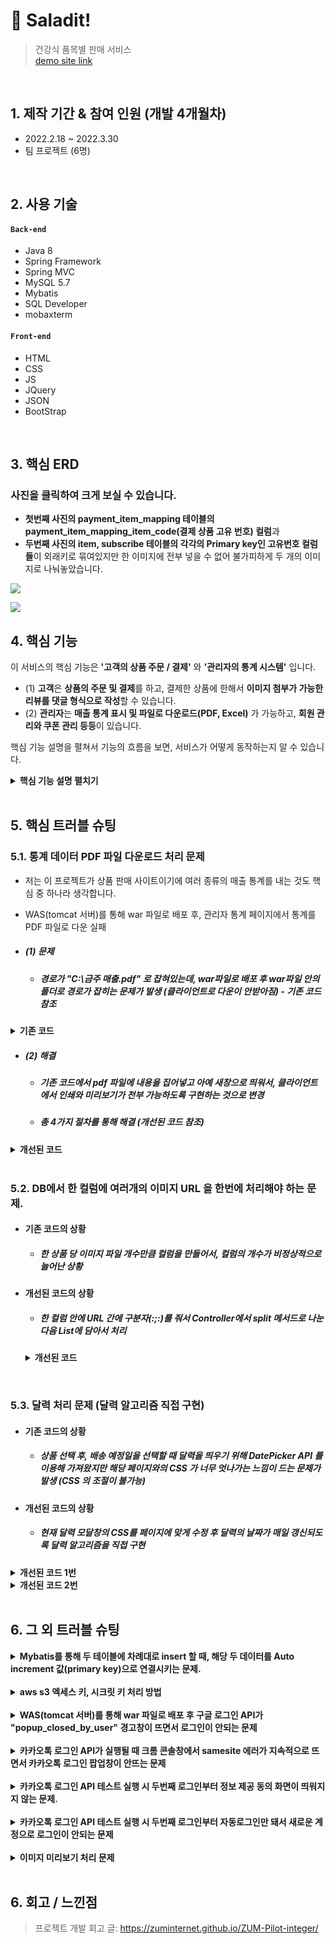 # :pushpin: Saladit!
>건강식 품목별 판매 서비스 <br/>
>[demo site link](http://ec2-13-125-186-247.ap-northeast-2.compute.amazonaws.com/lastSalad/main.do)

</br>

## 1. 제작 기간 & 참여 인원 (개발 4개월차)
- 2022.2.18 ~ 2022.3.30
- 팀 프로젝트 (6명)

</br>

## 2. 사용 기술
#### `Back-end`
  - Java 8
  - Spring Framework
  - Spring MVC
  - MySQL 5.7
  - Mybatis 
  - SQL Developer
  - mobaxterm
#### `Front-end`
  - HTML 
  - CSS 
  - JS
  - JQuery
  - JSON
  - BootStrap

</br>

## 3. 핵심 ERD

### 사진을 클릭하여 크게 보실 수 있습니다.

- **첫번째 사진의 payment_item_mapping 테이블의 payment_item_mapping_item_code(결제 상품 고유 번호) 컬럼**과 
- **두번째 사진의 item, subscribe 테이블의 각각의 Primary key인 고유번호 컬럼들**이 외래키로 묶여있지만 한 이미지에 전부 넣을 수 없어 불가피하게 두 개의 이미지로 나눠놓았습니다.

![](https://tjdtls690.github.io/assets/img/github_img/main_erd.PNG)

![](https://tjdtls690.github.io/assets/img/github_img/sub_erd.PNG)


## 4. 핵심 기능
이 서비스의 핵심 기능은 **'고객의 상품 주문 / 결제'** 와 **'관리자의 통계 시스템'** 입니다.  

- (1) **고객**은 **상품의 주문 및 결제**를 하고, 결제한 상품에 한해서 **이미지 첨부가 가능한 리뷰를 댓글 형식으로 작성**할 수 있습니다. 
- (2) **관리자**는 **매출 통계 표시 및 파일로 다운로드(PDF, Excel)** 가 가능하고,  **회원 관리와 쿠폰 관리 등등**이 있습니다.

핵심 기능 설명을 펼쳐서 기능의 흐름을 보면, 서비스가 어떻게 동작하는지 알 수 있습니다.  

<details>
<summary><b>핵심 기능 설명 펼치기</b></summary>
<div markdown="1">

### 4.1. 전체 흐름
![](https://tjdtls690.github.io/assets/img/github_img/important_flow01.PNG)

### 4.2. 사용자 요청 (JSP < - > Controller)

- #### 주문 페이지로 이동 (3가지 루트를 전부 감안하여 만든 메서드) (Controller) :pushpin: [코드 확인](https://github.com/tjdtls690/mainProject/blob/dev/src/main/java/project/spring/web/order/OrderController.java#L32)

  - ###### (1) 상품 상세페이지에서 구매 버튼 클릭

  - ###### (2) 장바구니에서 구매 버튼 클릭

  - ###### (3) 바로주문하기 버튼 클릭

     - ##### 3가지 루트를 커버하기 위해, 필요한 데이터들은 전부 배열 형식으로 받아서 처리.

       <br/>

- #### 주문 페이지 (주문하기 버튼 클릭 후) -> 결제 페이지로 이동

  - ###### 여러개가 나오는 데이터 종류들은 List VO에, 하나씩 나오는 데이터는 단일 데이터 VO에 넣어서 컨트롤러에 전달 (화면단 : Javascript) :pushpin: [코드 확인](https://github.com/tjdtls690/mainProject/blob/dev/src/main/webapp/WEB-INF/views/order.jsp#L2593)

  - ###### 리스트 VO(PaymentSingleListVO), 단일 데이터 VO(PaymentSingleSideInfoVO) 를 통해 결제 페이지에 데이터 전달 (Controller) :pushpin: [코드 확인](https://github.com/tjdtls690/mainProject/blob/dev/src/main/java/project/spring/web/paymentSingle/PaymentSingleController.java#L33)

    - 리스트 형식으로 받는 클래스 코드 (PaymentSingleListVO) **(Java) :pushpin: [코드 확인](https://github.com/tjdtls690/mainProject/blob/dev/src/main/java/project/spring/web/paymentSingle/PaymentSingleListVO.java#L5)**

      <br/>

- #### 결제 페이지 -> 결제 완료 페이지

  - ##### (1) 결제하기 버튼 클릭 시

     - ###### 가격이 0원 이상일 때 (iamport API 를 이용해서 결제 진행 후 데이터 넘기기) (화면단 : Javascript) :pushpin: [코드 확인](https://github.com/tjdtls690/mainProject/blob/dev/src/main/webapp/WEB-INF/views/paymentSingle.jsp#L493)

     - ###### 포인트, 쿠폰으로 인해 가격이 0원일 때 (API 는 진행하지 않고 바로 데이터 넘기기) (화면단 : Javascript) :pushpin: [코드 확인](https://github.com/tjdtls690/mainProject/blob/dev/src/main/webapp/WEB-INF/views/paymentSingle.jsp#L218)

  - ##### (2) 결제 데이터 전달, 장바구니 목록 갱신, 쿠폰 갱신, 포인트 갱신의 역할을 담당하는 메서드 (Controller) :pushpin: [코드 확인](https://github.com/tjdtls690/mainProject/blob/dev/src/main/java/project/spring/web/paymentComplete/PaymentCompleteController.java#L37)

    <br/>

- #### 구매한 상품 리뷰 작성 (댓글) - AWS S3에 이미지 파일 업로드 포함

  - ##### 리뷰 정보 (별점, 내용, 이미지 파일 업로드, 해당 상품 정보 등등) 를 DB에 저장 후, 리뷰 작성 혜택인 포인트 적립하는 메서드 (Controller) :pushpin: [코드 확인](https://github.com/tjdtls690/mainProject/blob/dev/src/main/java/project/spring/web/my_review_write/MyReviewWriteController.java#L126)

  - ##### 이미지 파일을 AWS S3 에 업로드할 때 사용되는 AwsS3 클래스 코드

    - createS3Client() 메서드로 AmazonS3 객체 생성 후 **(Service) :pushpin: [코드 확인](https://github.com/tjdtls690/mainProject/blob/dev/src/main/java/project/spring/web/s3/AwsS3.java#L70)**

    - upload(InputStream is, String key, String contentType, long contentLength) 메서드로 S3 에 이미지 파일 업로드 실행 **(Service) :pushpin: [코드 확인](https://github.com/tjdtls690/mainProject/blob/dev/src/main/java/project/spring/web/s3/AwsS3.java#L94)**

      <br/>

- #### 카카오 우편번호 (주소) 서비스 API

  - ##### 먼저 카카오 주소 서비스 API 의 iframe 을 담기 위한 모달창을 띄웁니다. (화면단 : JavaScript) :pushpin: [코드 확인](https://github.com/tjdtls690/mainProject/blob/dev/src/main/webapp/WEB-INF/views/order.jsp#L2262)
  - ##### 띄워진 모달창 안에 API iframe 을 껴맞춰 넣어서 띄웁니다. (화면단 : JavaScript) :pushpin: [코드 확인](https://github.com/tjdtls690/mainProject/blob/dev/src/main/webapp/WEB-INF/views/order.jsp#L87)
  
  <br/>
  
- #### 회원가입

  - ##### 이메일 정규식, 이미 존재하는지 여부 체크 (Controller) :pushpin: [코드 확인](https://github.com/tjdtls690/mainProject/blob/dev/src/main/java/project/spring/web/signup/SignUpController.java#L48)

    - 이미 존재한다면 카카오, 구글, 샐러딧 중 어떤 타입으로 가입되어있는지 모달창을 띄워 알려줍니다.

  - **휴대폰 번호 인증** 

    - ##### 휴대폰 번호 정규식 체크 (Controller) :pushpin: [코드 확인](https://github.com/tjdtls690/mainProject/blob/dev/src/main/java/project/spring/web/signup/SignUpController.java#L72)

    - ##### 문자 인증 과정

      - ##### (1) 인증번호 문자를 보내는 과정 (네이버 SMS API) (Controller) :pushpin: [코드 확인](https://github.com/tjdtls690/mainProject/blob/dev/src/main/java/project/spring/web/naver_sms_api/NaverSensSMS.java#L68)

         - 랜덤 숫자 6자리를 뽑고 세션에 들어가있는 MemberVO에 저장해줍니다.
         - 네이버 SMS API 를 이용해 랜덤 숫자 6자리를 포함한 문자를 보냅니다.

      - ##### (2) 세션에 저장된 6자리 숫자와 사용자가 적은 숫자를 비교 (Controller) :pushpin: [코드 확인](https://github.com/tjdtls690/mainProject/blob/dev/src/main/java/project/spring/web/signup/SignUpController.java#L123)

        <br/>

- #### 로그인
  
  - ##### 카카오 로그인 API (화면단 : JavaScript) :pushpin: [코드 확인](https://github.com/tjdtls690/mainProject/blob/dev/src/main/webapp/WEB-INF/views/kakaoLogin.jsp#L18)

    - 카카오 로그인 팝업창을 띄워서 로그인 정보를 **로그인 타입 체크 메서드**에 전달
  
  - ##### 로그인 타입 체크 (Controller) - 카카오로 로그인 시 :pushpin: [코드 확인](https://github.com/tjdtls690/mainProject/blob/dev/src/main/java/project/spring/web/login/LoginController.java#L65)
  
    - 이메일이 구글이거나 샐러딧 전용 이메일이라면 다시 로그인 화면으로 돌려보내며 경고창을 띄웁니다.
  
    - 카카오 이메일이 맞다면, 세션에 회원 정보를 DB에서 가져와서 넣고 메인페이지로 이동합니다.
  
      
  <br/>

### 4.3. Controller < - > Service

- ##### 상품(데이터) 목록 요청 (대부분의 Controller < - > Service 계층은 이러한 구조를 가지고 있습니다.)

  - ##### 요청 확인 (Controller) :pushpin: [코드 확인](https://github.com/tjdtls690/mainProject/blob/dev/src/main/java/project/spring/web/order/OrderController.java#L123)

    - 화면단에서 태그 정보(DetailVO.item_tag_main)와 모달창 상품 목록 요청을 함께 받고, 그 정보들을 Service 로 넘깁니다. 

  - ##### 결과 응답 (Service) :pushpin: [코드 확인](https://github.com/tjdtls690/mainProject/blob/dev/src/main/java/project/spring/web/order/impl/OrderServiceImpl.java#L18)

    - Service 계층에서 Controller에서 넘어온 데이터를 통해 단품, 구독 상품간의 분류를 거치고 Repository 로 넘겨서 데이터를 받아옵니다.

      
<br/>

### 4.4. Repository (DAO) - 4.3 과 이어진 구조로 설명

- **Service 의 요청을 처리  (Repository) :pushpin: [코드 확인](https://github.com/tjdtls690/mainProject/blob/dev/src/main/java/project/spring/web/order/impl/OrderDAO.java#L17)**

  - Service로부터 넘어온 데이터를 SqlSessionTemplate 을 통해 Mybatis로 넘깁니다.

  - Mybatis에서 반환 된 상품 리스트(데이터) 를 받아서 자신을 호출한 Service로 응답합니다.

    <br/>

### 4.5. MyBatis (MySQL)

- ##### Repository -> MyBatis - 4.4 와 이어진 구조로 설명

  - (1) applicationContext.xml 에서 sqlSessionTemplate 의 bean 객체 생성 **(xml 설정파일) :pushpin:  [코드 확인](https://github.com/tjdtls690/mainProject/blob/dev/src/main/webapp/WEB-INF/spring/applicationContext.xml#L42)**

  - (2) mybatis 환경설정 파일(mybatis-config.xml) 에 SQL 매퍼파일 등록 **(xml 설정 파일) :pushpin:  [코드 확인](https://github.com/tjdtls690/mainProject/blob/dev/src/main/resources/mybatis-config.xml#L44)**

  - (3) 매퍼파일에서 SQL 문을 통해 상품 데이터를 반환 **(xml 매퍼 파일) :pushpin:  [코드 확인](https://github.com/tjdtls690/mainProject/blob/dev/src/main/resources/mappings/order-mapping.xml#L38)**

    <br/>

- ##### 상품 검색 요청에 대한 응답 SQL문 :pushpin:  [코드 확인](https://github.com/tjdtls690/mainProject/blob/dev/src/main/resources/mappings/search-mapping.xml#L39)

  - ##### 두 테이블을 left join으로 합쳐서 데이터를 가공 및 리스트로 반환
  
    - (상품 이미지, 이름, 가격) + (상품의 리뷰 평균 별점, 리뷰 총 개수)

</div>
</details>

<br/>

## 5. 핵심 트러블 슈팅

### 5.1. 통계 데이터 PDF 파일 다운로드 처리 문제

- 저는 이 프로젝트가 상품 판매 사이트이기에 여러 종류의 매출 통계를 내는 것도 핵심 중 하나라 생각합니다.

- WAS(tomcat 서버)를 통해 war 파일로 배포 후, 관리자 통계 페이지에서 통계를 PDF 파일로 다운 실패

- ##### (1) 문제 

  - ##### 경로가 "C:\\금주 매출.pdf" 로 잡혀있는데, war파일로 배포 후 war파일 안의 폴더로 경로가 잡히는 문제가 발생 (클라이언트로 다운이 안받아짐) - 기존 코드 참조


<details>
<summary><b>기존 코드</b></summary>
<div markdown="1">
	
~~~java
@RequestMapping("/pdfDown.mdo")
public void pdfDown(HttpServletRequest request)throws Exception{

    try {
        Document document = new Document(); // pdf문서를 처리하는 객체

        PdfWriter writer = PdfWriter.getInstance(document, new FileOutputStream("C:\\금주 매출.pdf"));
        // pdf파일의 저장경로를 C드라이브에 '금주 매출.pdf'로 저장한다는 뜻

        document.open(); // 웹페이지에 접근하는 객체를 연다
        String path =request.getSession().getServletContext().getRealPath("/");

        /* 중간 코드 생략 */

        document.add(table); // 웹접근 객체에 table를 저장한다.
        document.close(); // 저장이 끝났으면 document객체를 닫는다.
        System.out.println("성공");

    }catch (Exception e) {
        System.out.println("실패");
        e.printStackTrace();
    }
}
~~~

</div>
</details>

- ##### (2) 해결 

  - ##### 기존 코드에서 pdf 파일에 내용을 집어넣고 아예 새창으로 띄워서, 클라이언트에서 인쇄와 미리보기가 전부 가능하도록 구현하는 것으로 변경

  - ##### 총 4가지 절차를 통해 해결 (개선된 코드 참조)


<details>
<summary><b>개선된 코드</b></summary>
<div markdown="1">

~~~java
// 1번
// pom.xml 에 의존성 추가
// PDF 출력을 위한 의존성 설정
<dependency>
	<groupId>com.lowagie</groupId>
	<artifactId>itext</artifactId>
	<version>2.1.7</version>
</dependency>
    
    

// 2번
// application.xml 부모 설정파일에 pdf 출력할 클래스를 빈객체로 생성
// 빈객체 생성
<context:component-scan base-package="com.pdf.*" />
    
// Controller에서 'pdf' 로 뷰 이름 전송 시 밑의 com.pdf.web.PdfDownView 클래스가 처리 후 화면출력
<bean class="org.springframework.web.servlet.view.BeanNameViewResolver">
    <property name="order" value="0" />
</bean>
    
// pdf라는 뷰 이름이 왔을 때 출력할 뷰를 설정
<bean id="pdf" class="com.pdf.web.PdfDownView"/>
    

    
// 3번
// 컨트롤러에서 리스트로 pdf에 찍을 값을 넘긴 후 pdf 란 이름으로 뷰 이름 보내기
@RequestMapping("/pdfDown.mdo")
public String pdfDownload(Model model){
    //날짜용 메서드
    LocalDate now = LocalDate.now();
    DecimalFormat df = new DecimalFormat("00");
    Calendar currentCalendar = Calendar.getInstance();
    // 이번 년도	--> 2022
    int year = now.getYear();
    //이번달		--> 03
    String month  = df.format(currentCalendar.get(Calendar.MONTH) + 1);
    // 이번달 시작일
    String startDay = year+"-"+month+"-"+"01";
    // 이번달 마지막일
    int str = currentCalendar.getActualMaximum(Calendar.DAY_OF_MONTH);
    String endDay = year+"-"+month+"-"+str;

    AdminReportDayVO vo = new AdminReportDayVO();
    vo.setDate(startDay);
    vo.setImpl(endDay);
    List<AdminReportDayVO> list2 = adminReportDayService.reportMonth(vo);

    //출력할 뷰 이름 리턴
    model.addAttribute("list", list2);
    return "pdf";
}



// 4번
// com.pdf.web.PdfDownView 클래스의 pdf를 새창으로 띄워서 출력하는 메서드
	//첫번째 매개변수가 Controller가 넘겨준 데이터 
    //두번째 매개변수는 출력할 문서
@Override
protected void buildPdfDocument(Map<String, Object> model, Document doc, PdfWriter writer, HttpServletRequest request,HttpServletResponse response) throws Exception {

    List<String> list = (List<String>)model.get("list");
    XMLWorkerHelper helper = XMLWorkerHelper.getInstance();
    //테이블을 생성
    //1열 list.size()+1 행으로 생성
    Table table = new Table(1,list.size()+1);

    
    /* 중간 코드 생략 */

    
    String path =request.getSession().getServletContext().getRealPath("/");
    BaseFont baseFont= BaseFont.createFont(path +"/resources/pdfFresh/fresh.ttf".replace('/', File.separatorChar), BaseFont.IDENTITY_H, BaseFont.EMBEDDED);
    Font font = new Font(baseFont);

    Cell cell = new Cell(new Paragraph("결제 영수증",font));
    cell.setHeader(true);
    table.addCell(cell);
    table.endHeaders();

    //데이터를 테이블의 셀에 출력
    for(String language : list){
        Cell imsi = new Cell(new Paragraph(language,font));
        table.addCell(imsi);
    }
    //문서에 테이블 추가
    doc.add(table);

}
~~~

</div>
</details>

<br/>

### 5.2. DB에서 한 컬럼에 여러개의 이미지 URL 을 한번에 처리해야 하는 문제.

- #### 기존 코드의 상황

  - ##### 한 상품 당 이미지 파일 개수만큼 컬럼을 만들어서, 컬럼의 개수가 비정상적으로 늘어난 상황


- #### 개선된 코드의 상황

  - ##### 한 컬럼 안에 URL 간에 구분자(:;:)를 줘서 Controller에서 split 메서드로 나눈다음 List에 담아서 처리

  <details>
  <summary><b>개선된 코드</b></summary>
  <div markdown="1">

  ```java
  // 현재 DB에서 이미지 URL을 담은 컬럼의 상황
  // URL:;:URL:;:URL:;:URL:;:URL ...
  
  
  // Controller에서 해당 컬럼의 데이터를 다루는 코드
  // replace 메서드로 :;: -> \\ 로 변경 후 StringTokenizer 로 \\ 를 구분자 삼아서 나눈다.
  StringTokenizer st = new StringTokenizer(itemNut.getItem_nut().replace(":;:", "\\"), "\\");
  List<String> nut = new ArrayList<String>();
  
  // 리스트에 나눠진 토큰을 하나씩 담는다.
  while(st.hasMoreTokens()) {
      String str1 = st.nextToken();
      nut.add(str1);
  }
  mav.addObject("itemNut", nut);
  
  // 이후 화면단에서 c:foreach 문을 통해 전체 이미지 파일 적용
  ```

</div>
</details>

</br>

### 5.3. 달력 처리 문제 (달력 알고리즘 직접 구현)

- #### 기존 코드의 상황

  - ##### 상품 선택 후, 배송 예정일을 선택할 때 달력을 띄우기 위해 DatePicker API 를 이용해 가져왔지만 해당 페이지와의 CSS 가 너무 엇나가는 느낌이 드는 문제가 발생 (CSS 의 조절이 불가능)


- #### 개선된 코드의 상황

  - ##### 현재 달력 모달창의 CSS를 페이지에 맞게 수정 후 달력의 날짜가 매일 갱신되도록 달력 알고리즘을 직접 구현


<details>
<summary><b>개선된 코드 1번</b></summary>
<div markdown="1">

~~~java
// 1번
// 화면단에서 연, 월, 일을 받아서 윤년, 월을 분류해서 그에 맞는 배열 길이를 넣습니다.
// 화면단에서 받은 getDay (현재 날짜가 일주일 중 몇번째 요일인지) 정보를 달력 모달창에 넘겨서 
	// 월마다 어떤 요일부터 시작하는지 구현하도록 합니다.

@RequestMapping("/orderDateCalendar.do")
public ModelAndView orderDateCalendarDo(ModelAndView mav, String year, String month, String day, String getDay) {
    System.out.println(Integer.parseInt(month));
    String[] dateNum;
    if(Integer.parseInt(month) == 1 || Integer.parseInt(month) == 3 || Integer.parseInt(month) == 5 || Integer.parseInt(month) == 7
       || Integer.parseInt(month) == 8 || Integer.parseInt(month) == 10 || Integer.parseInt(month) == 12) {
        dateNum = new String[38];
    }else if(Integer.parseInt(month) == 2) {
        if(Integer.parseInt(year) % 4 == 0){
            if(Integer.parseInt(year) % 400 != 0 && Integer.parseInt(year) % 100 == 0) {
                dateNum = new String[35];
            }else {
                dateNum = new String[36];
            }
        }else {
            dateNum = new String[35];
        }
    }else {
        dateNum = new String[37];
    }
    int getDayNum = Integer.parseInt(getDay);
    String[] getD = new String[getDayNum];
    int mon = Integer.parseInt(month);

    mav.addObject("remainSu", getDayNum);
    mav.addObject("remainCheck", getD);
    mav.addObject("year", year);
    mav.addObject("check", day);
    mav.addObject("month", mon);
    mav.addObject("list", dateNum);
    mav.setViewName("orderDateCalendar");
    return mav;
}
~~~

</div>
</details>

<details>
<summary><b>개선된 코드 2번</b></summary>
<div markdown="1">
	
~~~jsp
<!-- 2번 -->

<!-- 조건 4가지를 if문으로 나눠서, 위치를 지정해주는 style의 grid-area 속성을 통해 알고리즘 구현 -->
<!-- 1. 저번 달에 속한 날짜 (빈칸 비워두는 용도)-->
<!-- 2. 이번 달에 속했지만 오늘 날짜보다 전인 날(오늘날짜 포함) -->
<!-- 3. 이번 달에 속하면서 오늘 날짜보다 후의 날 -->
<!-- 4. 달력을 5줄로 맞춰야 하기에 4줄로 끝나는 달은 공백 날짜 일주일을 더 추가 -->

<!-- span 태그 id속성, text에 날짜 입력 -->
<!-- 보기 쉽게 하기 위해 class 속성은 전부 지웠습니다. -->



<!-- 1. 저번 달에 속한 날짜 (빈칸 비워두는 용도)-->
<c:forEach var="remain" items="${remainCheck }" varStatus="i">
	
    <!-- grid-area 속성에 알고리즘 적용 -->
    <div data-v-3ca35a05="" style="grid-area: 2/${i.count}/auto/auto;">
        <div data-v-2aac4f42="" data-v-4a5f2beb="" attributes="[object Object]" data-v-3ca35a05="">
            <div data-v-2aac4f42="">
                <span data-v-2aac4f42=""></span>
            </div>
        </div>
    </div>
</c:forEach>



<c:forEach var="list1" items="${list }" varStatus="i">
    <c:if test="${fn:length(list) == 38}">
        <c:if test="${i.count <= 31}">
		
	    <!-- grid-area 속성에 알고리즘 적용 -->
            <div data-v-3ca35a05="" style="grid-area: ${(i.count + remainSu - 1) / 7 + 2}/${(i.count + remainSu - 1) % 7 + 1}/auto/auto;">
                <div data-v-2aac4f42="" data-v-4a5f2beb="" data-v-3ca35a05="">
                    
                    
                    <!-- 2. 이번 달에 속했지만 오늘 날짜보다 전인 날(오늘날짜 포함) -->
                    <c:if test="${i.count <= check }">
                        <div data-v-2aac4f42="" class="vc-h-full">
                            <span data-v-2aac4f42="" tabindex="-1" id="${year}/${month}/${i.count}">${i.count }</span>
                        </div>
                    </c:if>
                    
                    
                    <!-- 3. 이번 달에 속하면서 오늘 날짜보다 후의 날 -->
                    <c:if test="${i.count > check }">
                        <div data-v-2aac4f42="" class="vc-h-full">
                            <span data-v-2aac4f42="" tabindex="-1" id="${year}/${month}/${i.count}">${i.count }</span>
                        </div>
                    </c:if>
                </div>
            </div>
        </c:if>
        
        
        <!-- 4. 달력을 5줄로 맞춰야 하기에 4줄로 끝나는 달은 공백 날짜 일주일을 더 추가 -->
        <c:if test="${i.count > 31 && remainSu < 5}">
		
	    <!-- grid-area 속성에 알고리즘 적용 -->
            <div data-v-3ca35a05="" style="grid-area: ${(i.count + remainSu - 1) / 7 + 2}/${(i.count + remainSu - 1) % 7 + 1}/auto/auto;">
                <div data-v-2aac4f42="" data-v-4a5f2beb="" data-v-3ca35a05="">
                    <div data-v-2aac4f42="" >
                        <span data-v-2aac4f42="" id="${year}/${month}/${i.count}">27</span>
                    </div>
                </div>
            </div>
        </c:if>
    </c:if>
    
    
    <!-- 이 이후론 넘어온 배열의 길이마다 조건만 다르게 주면서 위의 형식과 동일하게 3번 더 반복하기에 생략 -->
    
    
    <c:if test="${fn:length(list) == 37}">
        <c:if test="${i.count <= 30}">
            <div data-v-3ca35a05="" style="grid-area: ${(i.count + remainSu - 1) / 7 + 2}/${(i.count + remainSu - 1) % 7 + 1}/auto/auto;">
                
                			<!-- 생략 -->
    </c:if>
</c:forEach>
~~~

</div>
</details>

</br>

## 6. 그 외 트러블 슈팅
<details>
<summary><b>Mybatis를 통해 두 테이블에 차례대로 insert 할 때, 해당 두 데이터를 Auto increment 값(primary key)으로 연결시키는 문제.</b></summary>
<div markdown="1">


- ##### 해결 : 1번째 테이블에 insert 함과 동시에 Auto increment 값(primary key)을 반환 받는 방법으로 해결


  - (1) SQL 매퍼파일 중 insert문에 useGeneratedKeys="true" keyProperty="payment_code" 두 속성 추가
  - (2) 이 insert 문을 실행 시, **자동으로 1씩 증가하며 insert 되는 payment_code 컬럼(Auto increment)의 값**을 VO객체가 반환받고 그대로 다시 나온다.

- #### SQL 매퍼파일

<details>
<summary><b>개선된 코드</b></summary>
<div markdown="1">

```xml
<!-- insert 태그의 속성 중 useGeneratedKeys, keyProperty 속성 -->

<insert id="paymentInfoSave" parameterType="paymentDetailSide" useGeneratedKeys="true" keyProperty="payment_code">
    
		insert into payment_info(payment_member_code, payment_date, payment_recipient, payment_recipient_phone, payment_delivery_type,
		payment_zipcode, payment_address, payment_memo, payment_price, payment_delivery_price, payment_sum_price,
		payment_coupon_price, payment_point_price, payment_sail_price, payment_final_price) 
		values(#{payment_member_code}, #{payment_date}, #{payment_recipient}, #{payment_recipient_phone}, #{payment_delivery_type}, #{payment_zipcode}, #{payment_address}, 
		#{payment_memo}, #{payment_price}, #{payment_delivery_price}, #{payment_sum_price}, #{payment_coupon_price}, #{payment_point_price}, #{payment_sail_price}, #{payment_final_price});
    
</insert>
```

</div>
</details>

- ### Controller

<details>
<summary><b>개선된 코드</b></summary>
<div markdown="1">

```java
// 결제 테이블
vo.setPayment_member_code(vo1.getMemberCode());
vo.setPayment_date(date);
paymentCompleteService.paymentInfoSave(vo); // mybatis 해당 insert태그의 keyProperty 속성의 컬럼 값이 vo에 자동 저장

// 결제 한 건당 매핑 된 아이템들 저장하는 테이블 (테이블 생성은 완료)
// 위에 vo에서 payment_code 꺼내서 리스트에 있는 vo에 전부 넣어주면서 저장하면 끝
for(int i = 0; i < list.getPaymentMyDetailInfo().size(); i++) {
    list.getPaymentMyDetailInfo().get(i).setPayment_code(vo.getPayment_code());
	list.getPaymentMyDetailInfo().get(i).setPayment_member_code(vo1.getMemberCode());
   	paymentCompleteService.paymentMappingItemInfoSave(list.getPaymentMyDetailInfo().get(i));
}
```

</div>
</details>
	
<br/>

</div>
</details>
	
<br/>

<details>
<summary><b>aws s3 엑세스 키, 시크릿 키 처리 방법</b></summary>
<div markdown="1">


  - #### 실수로 깃허브에 AWS S3의 엑세스, 시크릿 키를 올리게 돼서 AWS 계정 폐쇄 위기 직면

  - ##### 해결 


    - (1) AWS 루트 계정 암호와 IAM(Identity and Access Management) 사용자의 암호 변경

    - (2) AWS Management 콘솔을 확인하여 모든 사용이 승인되었는지 확인

    - ##### (3) 자바 파일이 아닌 DB에 엑세스 키, 시크릿 키를 저장하고, 필요 시 꺼내서 사용하도록 변경

    ```java
    // 관리자의 상품 등록 코드 중...
    
    // 메인이미지 업로드
    try {
        AwsS3 awsS3 = new AwsS3();
        
        // awsS3Service 서비스 클래스를 통해 DB에서 키 꺼내오기
        AwsS3VO avo = awsS3Service.getKey();
        awsS3.setAccessKey(avo.getA_key());
        awsS3.setSecretKey(avo.getS_key());
        
        // 받아온 키를 통해 AmazonS3 객체 생성
        awsS3.createS3Client();
        String key = "menu/" + uploadFile.getOriginalFilename();
        InputStream is = uploadFile.getInputStream();
        String contentType = uploadFile.getContentType();
        long contentLength = uploadFile.getSize();
        
        // 이미지 파일 S3에 업로드
        awsS3.upload(is, key, contentType, contentLength);
    
        // DB에 S3 이미지 파일 URL 저장
        vo.setItem_image(url + key);
        adminItemService.itemInsert(vo);
    } catch (IOException e) {
        System.out.println("메인이미지 업로드 실패");
    }
    ```

    

</div>
</details> 
	
<br/>

<details>
<summary><b>WAS(tomcat 서버)를 통해 war 파일로 배포 후 구글 로그인 API가 "popup_closed_by_user" 경고창이 뜨면서 로그인이 안되는 문제</b></summary>
<div markdown="1">


  - ##### 해결 : 크롬 우측 상단 더보기 -> 도구 더보기 -> 인터넷 사용 기록 삭제 -> 캐시된 이미지 및 파일만 체크 -> 인터넷 사용 기록 삭제 버튼 클릭

</div>
</details>
	
<br/>

<details>
<summary><b>카카오톡 로그인 API가 실행될 때 크롬 콘솔창에서 samesite 에러가 지속적으로 뜨면서 카카오톡 로그인 팝업창이 안뜨는 문제</b></summary>
<div markdown="1">


  - #####  해결 : 개발자 모드(f12)를 끄고 실행 


    - 해결책을 찾아보는 중에 <code><strong>쿠키 설정을 SameSite=None 로 변경</strong></code>해줘야한다고 했지만 **쿠키설정 변경 없이 개발자 모드를 꺼주고 실행해주는 것만으로 해결**이 됐다.


</div>
</details>
	
<br/>

<details>
<summary><b>카카오톡 로그인 API 테스트 실행 시 두번째 로그인부터 정보 제공 동의 화면이 띄워지지 않는 문제.</b></summary>
<div markdown="1">


  -  해결 : https://accounts.kakao.com/weblogin/account/info 링크(계정관리 사이트)에 들어가서 **상단에 계정 이용 탭 -> 외부 서비스 전체보기 -> 해당 서비스(앱) 연결 끊기**

</div>
</details>
	
<br/>
    
<details>
<summary><b>카카오톡 로그인 API 테스트 실행 시 두번째 로그인부터 자동로그인만 돼서 새로운 계정으로 로그인이 안되는 문제</b></summary>
<div markdown="1">

  - #####  해결 : https://developers.kakao.com/logout 링크를 들어가는 것만으로 로그인 되어있는 계정 로그아웃.

</div>
</details>  
	
<br/>

<details>
<summary><b>이미지 미리보기 처리 문제</b></summary>
<div markdown="1">

- 이미지 추가 버튼 클릭 -> 이미지 파일을 선택 후, 선택한 이미지 파일을 버튼 옆에 미리보기 할 수 있도록 개선

<details>
<summary><b>개선된 코드</b></summary>
<div markdown="1">

```javascript
function readURL1(input) {
    
    // 인풋 태그에 파일이 있는 경우
    if (input.files && input.files[0]) {
        
        // FileReader 인스턴스 생성
        var reader = new FileReader();
        
        // 이미지가 로드 된 경우
        reader.onload = function (e) {
            // 이미지 미리보기 띄우기
            $(".preview-images1").css({"background":"url(" + e.target.result + ")"});
        }
        
        // reader 가 이미지 읽도록 하기
        reader.readAsDataURL(input.files[0]);
    }

    $('#image-file-button1').parent().css('display', 'none');
    $('#image-file-button2').parent().css('display', '');
}
```

</div>
</details> 
	
<br/>

</div>
</details> 

</br>

## 6. 회고 / 느낀점
>프로젝트 개발 회고 글: https://zuminternet.github.io/ZUM-Pilot-integer/
